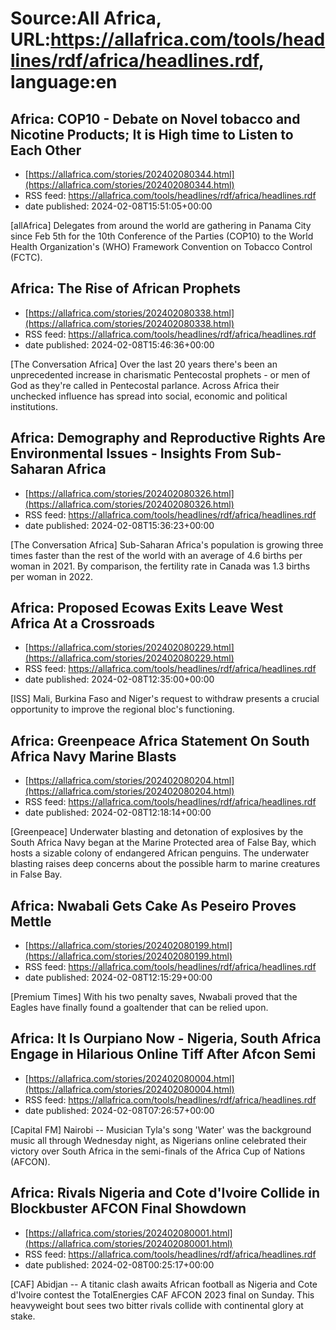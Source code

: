 # Source:All Africa, URL:https://allafrica.com/tools/headlines/rdf/africa/headlines.rdf, language:en

## Africa: COP10 - Debate on Novel tobacco and Nicotine Products; It is High time to Listen to Each Other
 - [https://allafrica.com/stories/202402080344.html](https://allafrica.com/stories/202402080344.html)
 - RSS feed: https://allafrica.com/tools/headlines/rdf/africa/headlines.rdf
 - date published: 2024-02-08T15:51:05+00:00

[allAfrica] Delegates from around the world are gathering in Panama City since Feb 5th for the 10th Conference of the Parties (COP10) to the World Health Organization's (WHO) Framework Convention on Tobacco Control (FCTC).

## Africa: The Rise of African Prophets
 - [https://allafrica.com/stories/202402080338.html](https://allafrica.com/stories/202402080338.html)
 - RSS feed: https://allafrica.com/tools/headlines/rdf/africa/headlines.rdf
 - date published: 2024-02-08T15:46:36+00:00

[The Conversation Africa] Over the last 20 years there's been an unprecedented increase in charismatic Pentecostal prophets - or men of God as they're called in Pentecostal parlance. Across Africa their unchecked influence has spread into social, economic and political institutions.

## Africa: Demography and Reproductive Rights Are Environmental Issues - Insights From Sub-Saharan Africa
 - [https://allafrica.com/stories/202402080326.html](https://allafrica.com/stories/202402080326.html)
 - RSS feed: https://allafrica.com/tools/headlines/rdf/africa/headlines.rdf
 - date published: 2024-02-08T15:36:23+00:00

[The Conversation Africa] Sub-Saharan Africa's population is growing three times faster than the rest of the world with an average of 4.6 births per woman in 2021. By comparison, the fertility rate in Canada was 1.3 births per woman in 2022.

## Africa: Proposed Ecowas Exits Leave West Africa At a Crossroads
 - [https://allafrica.com/stories/202402080229.html](https://allafrica.com/stories/202402080229.html)
 - RSS feed: https://allafrica.com/tools/headlines/rdf/africa/headlines.rdf
 - date published: 2024-02-08T12:35:00+00:00

[ISS] Mali, Burkina Faso and Niger's request to withdraw presents a crucial opportunity to improve the regional bloc's functioning.

## Africa: Greenpeace Africa Statement On South Africa Navy Marine Blasts
 - [https://allafrica.com/stories/202402080204.html](https://allafrica.com/stories/202402080204.html)
 - RSS feed: https://allafrica.com/tools/headlines/rdf/africa/headlines.rdf
 - date published: 2024-02-08T12:18:14+00:00

[Greenpeace] Underwater blasting and detonation of explosives by the South Africa Navy began at the Marine Protected area of False Bay, which hosts a sizable colony of endangered African penguins. The underwater blasting raises deep concerns about the possible harm to marine creatures in False Bay.

## Africa: Nwabali Gets Cake As Peseiro Proves Mettle
 - [https://allafrica.com/stories/202402080199.html](https://allafrica.com/stories/202402080199.html)
 - RSS feed: https://allafrica.com/tools/headlines/rdf/africa/headlines.rdf
 - date published: 2024-02-08T12:15:29+00:00

[Premium Times] With his two penalty saves, Nwabali proved that the Eagles have finally found a goaltender that can be relied upon.

## Africa: It Is Ourpiano Now - Nigeria, South Africa Engage in Hilarious Online Tiff After Afcon Semi
 - [https://allafrica.com/stories/202402080004.html](https://allafrica.com/stories/202402080004.html)
 - RSS feed: https://allafrica.com/tools/headlines/rdf/africa/headlines.rdf
 - date published: 2024-02-08T07:26:57+00:00

[Capital FM] Nairobi -- Musician Tyla's song 'Water' was the background music all through Wednesday night, as Nigerians online celebrated their victory over South Africa in the semi-finals of the Africa Cup of Nations (AFCON).

## Africa: Rivals Nigeria and Cote d'Ivoire Collide in Blockbuster AFCON Final Showdown
 - [https://allafrica.com/stories/202402080001.html](https://allafrica.com/stories/202402080001.html)
 - RSS feed: https://allafrica.com/tools/headlines/rdf/africa/headlines.rdf
 - date published: 2024-02-08T00:25:17+00:00

[CAF] Abidjan -- A titanic clash awaits African football as Nigeria and Cote d'Ivoire contest the TotalEnergies CAF AFCON 2023 final on Sunday. This heavyweight bout sees two bitter rivals collide with continental glory at stake.

